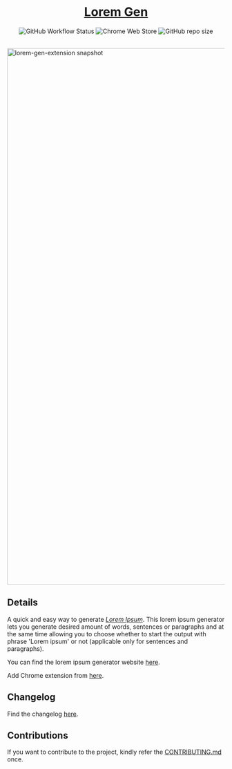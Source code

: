 <h1 align='center'>
 <a href='https://chrome.google.com/webstore/detail/lorem-gen/abbpnienhlpmlfjjoiogknmjknlaeadp/related'>Lorem Gen</a>
</h1>

<p align='center'>
    <img alt="GitHub Workflow Status" src="https://img.shields.io/github/workflow/status/DemonDaddy22/Lorem-Gen/Deploy%20Lorem%20Gen?color=%23F9906F&style=for-the-badge">
    <img alt="Chrome Web Store" src="https://img.shields.io/chrome-web-store/v/abbpnienhlpmlfjjoiogknmjknlaeadp?color=%231199EE&style=for-the-badge">
    <img alt="GitHub repo size" src="https://img.shields.io/github/repo-size/DemonDaddy22/Lorem-Gen-Extension?color=%2350C87C&style=for-the-badge">
</p>

<br />

<img width="1242" alt="lorem-gen-extension snapshot" src="https://user-images.githubusercontent.com/39908472/119181732-a23e1780-ba8f-11eb-8009-bf1a77c4b92c.png">

## Details

A quick and easy way to generate [*Lorem Ipsum*](https://en.wikipedia.org/wiki/Lorem_ipsum). This lorem ipsum generator lets you generate desired amount of words, sentences or paragraphs and at the same time allowing you to choose whether to start the output with phrase 'Lorem ipsum' or not (applicable only for sentences and paragraphs).

You can find the lorem ipsum generator website [here](https://demondaddy22.github.io/Lorem-Gen/).

Add Chrome extension from [here](https://chrome.google.com/webstore/detail/lorem-gen/abbpnienhlpmlfjjoiogknmjknlaeadp/related).

## Changelog

Find the changelog [here](docs/CHANGELOG.md).

## Contributions

If you want to contribute to the project, kindly refer the [CONTRIBUTING.md](docs/CONTRIBUTING.md) once.
